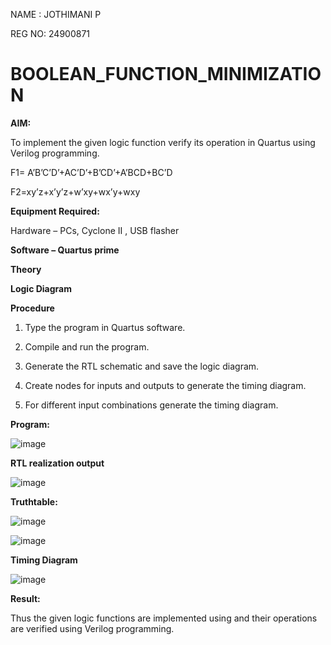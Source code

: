 NAME : JOTHIMANI P

REG NO: 24900871


# BOOLEAN_FUNCTION_MINIMIZATION

**AIM:**

To implement the given logic function verify its operation in Quartus using Verilog programming.

F1= A’B’C’D’+AC’D’+B’CD’+A’BCD+BC’D 

F2=xy’z+x’y’z+w’xy+wx’y+wxy

**Equipment Required:**

Hardware – PCs, Cyclone II , USB flasher

**Software – Quartus prime**

**Theory**

**Logic Diagram**

**Procedure**

1.	Type the program in Quartus software.

2.	Compile and run the program.

3.	Generate the RTL schematic and save the logic diagram.

4.	Create nodes for inputs and outputs to generate the timing diagram.

5.	For different input combinations generate the timing diagram.


**Program:**

![image](https://github.com/user-attachments/assets/8182c310-2aae-4b1c-b10a-f4999cdb430a)



**RTL realization output**

![image](https://github.com/user-attachments/assets/de3d9700-698a-4873-bed6-47ec5c992a70)

**Truthtable:**


![image](https://github.com/user-attachments/assets/e374f862-6fd7-4c0f-967e-99ad0cfdb9b2)

![image](https://github.com/user-attachments/assets/e45b31a7-dd2c-48b3-9893-ab1f2974ee17)


**Timing Diagram**

![image](https://github.com/user-attachments/assets/bcb1fc7c-e591-41e4-831a-b224a117ce6d)

**Result:**

Thus the given logic functions are implemented using and their operations are verified using Verilog programming.

